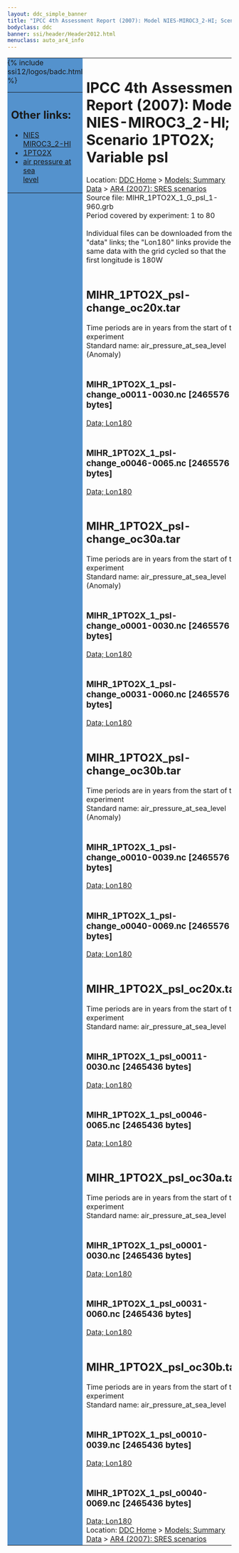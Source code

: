 ```yaml
---
layout: ddc_simple_banner
title: "IPCC 4th Assessment Report (2007): Model NIES-MIROC3_2-HI; Scenario 1PTO2X; Variable psl"
bodyclass: ddc
banner: ssi/header/Header2012.html
menuclass: auto_ar4_info
---
```



<table width="100%" border="0" cellspacing="0" cellpadding="0" style="border-collapse: collapse;">
<tr style="margin:0;padding:0;border:0;">
<td style="margin:0;padding:0;border:0;height:1pt;width:150pt;background:#5492CD;" valign="top" >

<div id="lh-col2" class="auto_ar4_info">
<table class="menumain" bgcolor="#5492CD" cellspacing="0" width="100%" border="0">
<tr><td>
<h2> Other links:</h2>
<ul>
<li><a href="/auto/ar4/model-NIES-MIROC3_2-HI.html">NIES<br/>MIROC3_2-HI</a></li>
<li><a href="/auto/ar4/scenario-1PTO2X.html">1PTO2X</a></li>
<li><a href="/auto/ar4/var-air_pressure_at_sea_level.html">air pressure at sea<br/> level</a></li>
</ul>
</td></tr>
{% include ssi12/logos/badc.html %}
</table>
</div>
</td>
<td><h1>IPCC 4th Assessment Report (2007): Model NIES-MIROC3_2-HI; Scenario 1PTO2X; Variable psl</h1>

<!-- Breadcrumb1 -->
<div id="breadcrumb1" align="left">
Location: <a href="/index.html">DDC Home</a> > <a href="/sim/gcm_clim/">Models: Summary Data</a>
> <a href="/sim/gcm_clim/SRES_AR4/index.html">AR4 (2007): SRES scenarios</a>
</div>
<!-- End of Breadcrumb1 -->Source file: MIHR_1PTO2X_1_G_psl_1-960.grb
<br/>
Period covered by experiment: 1 to 80<br/>
<br/>Individual files can be downloaded from the "data" links; the "Lon180" links provide the same data
         with the grid cycled so that the first longitude is 180W<br/>
<br/><h2>MIHR_1PTO2X_psl-change_oc20x.tar</h2>
Time periods are in years from the start of the experiment<br/>
Standard name: air_pressure_at_sea_level (Anomaly)<br>
<br/><h3>MIHR_1PTO2X_1_psl-change_o0011-0030.nc [2465576 bytes]</h3>
<a href="/cgi-bin/downl/ar4_nc/psl/MIHR_1PTO2X_1_psl-change_o0011-0030.nc">Data; </a><a href="/cgi-bin/downl/ar4_nc/psl/MIHR_1PTO2X_1_psl-change_o0011-0030.cyto180.nc"> Lon180</a><br/>
<br/><h3>MIHR_1PTO2X_1_psl-change_o0046-0065.nc [2465576 bytes]</h3>
<a href="/cgi-bin/downl/ar4_nc/psl/MIHR_1PTO2X_1_psl-change_o0046-0065.nc">Data; </a><a href="/cgi-bin/downl/ar4_nc/psl/MIHR_1PTO2X_1_psl-change_o0046-0065.cyto180.nc"> Lon180</a><br/>
<br/><h2>MIHR_1PTO2X_psl-change_oc30a.tar</h2>
Time periods are in years from the start of the experiment<br/>
Standard name: air_pressure_at_sea_level (Anomaly)<br>
<br/><h3>MIHR_1PTO2X_1_psl-change_o0001-0030.nc [2465576 bytes]</h3>
<a href="/cgi-bin/downl/ar4_nc/psl/MIHR_1PTO2X_1_psl-change_o0001-0030.nc">Data; </a><a href="/cgi-bin/downl/ar4_nc/psl/MIHR_1PTO2X_1_psl-change_o0001-0030.cyto180.nc"> Lon180</a><br/>
<br/><h3>MIHR_1PTO2X_1_psl-change_o0031-0060.nc [2465576 bytes]</h3>
<a href="/cgi-bin/downl/ar4_nc/psl/MIHR_1PTO2X_1_psl-change_o0031-0060.nc">Data; </a><a href="/cgi-bin/downl/ar4_nc/psl/MIHR_1PTO2X_1_psl-change_o0031-0060.cyto180.nc"> Lon180</a><br/>
<br/><h2>MIHR_1PTO2X_psl-change_oc30b.tar</h2>
Time periods are in years from the start of the experiment<br/>
Standard name: air_pressure_at_sea_level (Anomaly)<br>
<br/><h3>MIHR_1PTO2X_1_psl-change_o0010-0039.nc [2465576 bytes]</h3>
<a href="/cgi-bin/downl/ar4_nc/psl/MIHR_1PTO2X_1_psl-change_o0010-0039.nc">Data; </a><a href="/cgi-bin/downl/ar4_nc/psl/MIHR_1PTO2X_1_psl-change_o0010-0039.cyto180.nc"> Lon180</a><br/>
<br/><h3>MIHR_1PTO2X_1_psl-change_o0040-0069.nc [2465576 bytes]</h3>
<a href="/cgi-bin/downl/ar4_nc/psl/MIHR_1PTO2X_1_psl-change_o0040-0069.nc">Data; </a><a href="/cgi-bin/downl/ar4_nc/psl/MIHR_1PTO2X_1_psl-change_o0040-0069.cyto180.nc"> Lon180</a><br/>
<br/><h2>MIHR_1PTO2X_psl_oc20x.tar</h2>
Time periods are in years from the start of the experiment<br/>
Standard name: air_pressure_at_sea_level<br>
<br/><h3>MIHR_1PTO2X_1_psl_o0011-0030.nc [2465436 bytes]</h3>
<a href="/cgi-bin/downl/ar4_nc/psl/MIHR_1PTO2X_1_psl_o0011-0030.nc">Data; </a><a href="/cgi-bin/downl/ar4_nc/psl/MIHR_1PTO2X_1_psl_o0011-0030.cyto180.nc"> Lon180</a><br/>
<br/><h3>MIHR_1PTO2X_1_psl_o0046-0065.nc [2465436 bytes]</h3>
<a href="/cgi-bin/downl/ar4_nc/psl/MIHR_1PTO2X_1_psl_o0046-0065.nc">Data; </a><a href="/cgi-bin/downl/ar4_nc/psl/MIHR_1PTO2X_1_psl_o0046-0065.cyto180.nc"> Lon180</a><br/>
<br/><h2>MIHR_1PTO2X_psl_oc30a.tar</h2>
Time periods are in years from the start of the experiment<br/>
Standard name: air_pressure_at_sea_level<br>
<br/><h3>MIHR_1PTO2X_1_psl_o0001-0030.nc [2465436 bytes]</h3>
<a href="/cgi-bin/downl/ar4_nc/psl/MIHR_1PTO2X_1_psl_o0001-0030.nc">Data; </a><a href="/cgi-bin/downl/ar4_nc/psl/MIHR_1PTO2X_1_psl_o0001-0030.cyto180.nc"> Lon180</a><br/>
<br/><h3>MIHR_1PTO2X_1_psl_o0031-0060.nc [2465436 bytes]</h3>
<a href="/cgi-bin/downl/ar4_nc/psl/MIHR_1PTO2X_1_psl_o0031-0060.nc">Data; </a><a href="/cgi-bin/downl/ar4_nc/psl/MIHR_1PTO2X_1_psl_o0031-0060.cyto180.nc"> Lon180</a><br/>
<br/><h2>MIHR_1PTO2X_psl_oc30b.tar</h2>
Time periods are in years from the start of the experiment<br/>
Standard name: air_pressure_at_sea_level<br>
<br/><h3>MIHR_1PTO2X_1_psl_o0010-0039.nc [2465436 bytes]</h3>
<a href="/cgi-bin/downl/ar4_nc/psl/MIHR_1PTO2X_1_psl_o0010-0039.nc">Data; </a><a href="/cgi-bin/downl/ar4_nc/psl/MIHR_1PTO2X_1_psl_o0010-0039.cyto180.nc"> Lon180</a><br/>
<br/><h3>MIHR_1PTO2X_1_psl_o0040-0069.nc [2465436 bytes]</h3>
<a href="/cgi-bin/downl/ar4_nc/psl/MIHR_1PTO2X_1_psl_o0040-0069.nc">Data; </a><a href="/cgi-bin/downl/ar4_nc/psl/MIHR_1PTO2X_1_psl_o0040-0069.cyto180.nc"> Lon180</a><br/>
<!-- Breadcrumb2 -->
<div id="breadcrumb2" align="left">
Location: <a href="/index.html">DDC Home</a> > <a href="/sim/gcm_clim/">Models: Summary Data</a>
> <a href="/sim/gcm_clim/SRES_AR4/index.html">AR4 (2007): SRES scenarios</a>
</div>
<!-- End of Breadcrumb2 --></td></tr></table>
